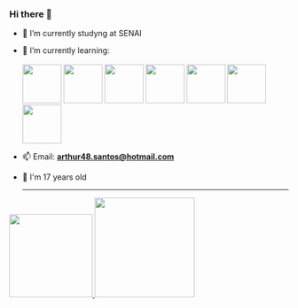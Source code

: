 ### Hi there 👋
- 🔭 I’m currently studyng at SENAI
- 🌱 I’m currently learning:
  <br><br>
  <img style="width: 70px" src="https://cdn.jsdelivr.net/gh/devicons/devicon/icons/css3/css3-original-wordmark.svg"/> <img style="width: 70px" src="https://cdn.jsdelivr.net/gh/devicons/devicon/icons/html5/html5-original-wordmark.svg"/> <img style="width: 70px" src="https://cdn.jsdelivr.net/gh/devicons/devicon/icons/javascript/javascript-original.svg"/> <img style="width: 70px" src="https://cdn.jsdelivr.net/gh/devicons/devicon/icons/python/python-original.svg"/> <img style="width: 70px" src="https://cdn.jsdelivr.net/gh/devicons/devicon@latest/icons/java/java-original.svg" /> <img style="width:70px" src="https://cdn.jsdelivr.net/gh/devicons/devicon@latest/icons/django/django-plain.svg" /> <img style="width: 70px" src="https://cdn.jsdelivr.net/gh/devicons/devicon@latest/icons/mysql/mysql-original-wordmark.svg" />

- 📫 Email: **arthur48.santos@hotmail.com**
- 👨 I'm 17 years old
  <hr>
  <div>
<a href="https://github.com/ArthurR17">
<img loading="lazy" height="150em" src="https://github-readme-stats.vercel.app/api/top-langs/?username=ArthurR17&layout=compact&langs_count=5&theme=dracula"/>
<img loading="lazy" height="180em" src="https://github-readme-stats.vercel.app/api?username=ArthuR17&show_icons=true&theme=dracula&include_all_commits=false&count_private=true"/>
</div>
          


<!--
**ArthurR17/ArthurR17** is a ✨ _special_ ✨ repository because its `README.md` (this file) appears on your GitHub profile.

Here are some ideas to get you started:

- 🔭 I’m currently working on ...
- 🌱 I’m currently learning ...
- 👯 I’m looking to collaborate on ...
- 🤔 I’m looking for help with ...
- 💬 Ask me about ...
- 📫 How to reach me: ...
- ⚡ Fun fact: ...
-->
